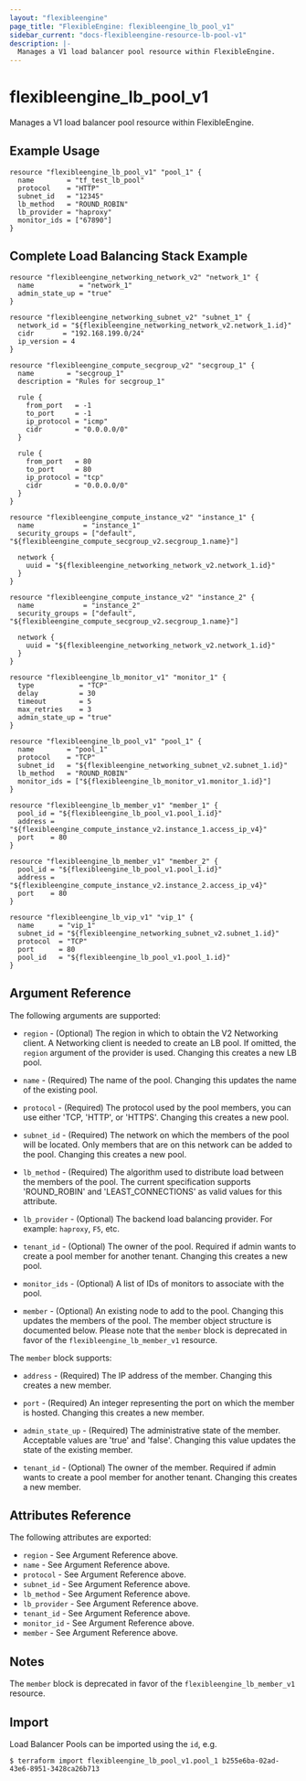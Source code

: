 ```yaml
---
layout: "flexibleengine"
page_title: "FlexibleEngine: flexibleengine_lb_pool_v1"
sidebar_current: "docs-flexibleengine-resource-lb-pool-v1"
description: |-
  Manages a V1 load balancer pool resource within FlexibleEngine.
---
```


# flexibleengine\_lb\_pool_v1

Manages a V1 load balancer pool resource within FlexibleEngine.

## Example Usage

```hcl
resource "flexibleengine_lb_pool_v1" "pool_1" {
  name        = "tf_test_lb_pool"
  protocol    = "HTTP"
  subnet_id   = "12345"
  lb_method   = "ROUND_ROBIN"
  lb_provider = "haproxy"
  monitor_ids = ["67890"]
}
```

## Complete Load Balancing Stack Example

```
resource "flexibleengine_networking_network_v2" "network_1" {
  name           = "network_1"
  admin_state_up = "true"
}

resource "flexibleengine_networking_subnet_v2" "subnet_1" {
  network_id = "${flexibleengine_networking_network_v2.network_1.id}"
  cidr       = "192.168.199.0/24"
  ip_version = 4
}

resource "flexibleengine_compute_secgroup_v2" "secgroup_1" {
  name        = "secgroup_1"
  description = "Rules for secgroup_1"

  rule {
    from_port   = -1
    to_port     = -1
    ip_protocol = "icmp"
    cidr        = "0.0.0.0/0"
  }

  rule {
    from_port   = 80
    to_port     = 80
    ip_protocol = "tcp"
    cidr        = "0.0.0.0/0"
  }
}

resource "flexibleengine_compute_instance_v2" "instance_1" {
  name            = "instance_1"
  security_groups = ["default", "${flexibleengine_compute_secgroup_v2.secgroup_1.name}"]

  network {
    uuid = "${flexibleengine_networking_network_v2.network_1.id}"
  }
}

resource "flexibleengine_compute_instance_v2" "instance_2" {
  name            = "instance_2"
  security_groups = ["default", "${flexibleengine_compute_secgroup_v2.secgroup_1.name}"]

  network {
    uuid = "${flexibleengine_networking_network_v2.network_1.id}"
  }
}

resource "flexibleengine_lb_monitor_v1" "monitor_1" {
  type           = "TCP"
  delay          = 30
  timeout        = 5
  max_retries    = 3
  admin_state_up = "true"
}

resource "flexibleengine_lb_pool_v1" "pool_1" {
  name        = "pool_1"
  protocol    = "TCP"
  subnet_id   = "${flexibleengine_networking_subnet_v2.subnet_1.id}"
  lb_method   = "ROUND_ROBIN"
  monitor_ids = ["${flexibleengine_lb_monitor_v1.monitor_1.id}"]
}

resource "flexibleengine_lb_member_v1" "member_1" {
  pool_id = "${flexibleengine_lb_pool_v1.pool_1.id}"
  address = "${flexibleengine_compute_instance_v2.instance_1.access_ip_v4}"
  port    = 80
}

resource "flexibleengine_lb_member_v1" "member_2" {
  pool_id = "${flexibleengine_lb_pool_v1.pool_1.id}"
  address = "${flexibleengine_compute_instance_v2.instance_2.access_ip_v4}"
  port    = 80
}

resource "flexibleengine_lb_vip_v1" "vip_1" {
  name      = "vip_1"
  subnet_id = "${flexibleengine_networking_subnet_v2.subnet_1.id}"
  protocol  = "TCP"
  port      = 80
  pool_id   = "${flexibleengine_lb_pool_v1.pool_1.id}"
}
```

## Argument Reference

The following arguments are supported:

* `region` - (Optional) The region in which to obtain the V2 Networking client.
    A Networking client is needed to create an LB pool. If omitted, the
    `region` argument of the provider is used. Changing this creates a new
    LB pool.

* `name` - (Required) The name of the pool. Changing this updates the name of
    the existing pool.

* `protocol` - (Required)  The protocol used by the pool members, you can use
  either 'TCP, 'HTTP', or 'HTTPS'. Changing this creates a new pool.

* `subnet_id` - (Required) The network on which the members of the pool will be
    located. Only members that are on this network can be added to the pool.
    Changing this creates a new pool.

* `lb_method` - (Required) The algorithm used to distribute load between the
    members of the pool. The current specification supports 'ROUND_ROBIN' and
    'LEAST_CONNECTIONS' as valid values for this attribute.

* `lb_provider` - (Optional) The backend load balancing provider. For example:
    `haproxy`, `F5`, etc.

* `tenant_id` - (Optional) The owner of the pool. Required if admin wants to
    create a pool member for another tenant. Changing this creates a new pool.

* `monitor_ids` - (Optional) A list of IDs of monitors to associate with the
    pool.

* `member` - (Optional) An existing node to add to the pool. Changing this
    updates the members of the pool. The member object structure is documented
    below. Please note that the `member` block is deprecated in favor of the
    `flexibleengine_lb_member_v1` resource.

The `member` block supports:

* `address` - (Required) The IP address of the member. Changing this creates a
new member.

* `port` - (Required) An integer representing the port on which the member is
hosted. Changing this creates a new member.

* `admin_state_up` - (Required) The administrative state of the member.
Acceptable values are 'true' and 'false'. Changing this value updates the
state of the existing member.

* `tenant_id` - (Optional) The owner of the member. Required if admin wants to
create a pool member for another tenant. Changing this creates a new member.

## Attributes Reference

The following attributes are exported:

* `region` - See Argument Reference above.
* `name` - See Argument Reference above.
* `protocol` - See Argument Reference above.
* `subnet_id` - See Argument Reference above.
* `lb_method` - See Argument Reference above.
* `lb_provider` - See Argument Reference above.
* `tenant_id` - See Argument Reference above.
* `monitor_id` - See Argument Reference above.
* `member` - See Argument Reference above.

## Notes

The `member` block is deprecated in favor of the `flexibleengine_lb_member_v1` resource.

## Import

Load Balancer Pools can be imported using the `id`, e.g.

```
$ terraform import flexibleengine_lb_pool_v1.pool_1 b255e6ba-02ad-43e6-8951-3428ca26b713
```
